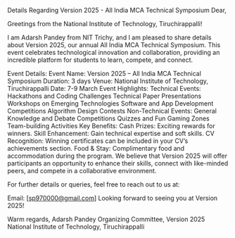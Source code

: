 Details Regarding Version 2025 - All India MCA Technical Symposium
Dear,

Greetings from the National Institute of Technology, Tiruchirappalli!

I am Adarsh Pandey from NIT Trichy, and I am pleased to share details about Version 2025, our annual All India MCA Technical Symposium. This event celebrates technological innovation and collaboration, providing an incredible platform for students to learn, compete, and connect.

Event Details:
Event Name: Version 2025 – All India MCA Technical Symposium
Duration: 3 days
Venue: National Institute of Technology, Tiruchirappalli
Date: 7-9 March
Event Highlights:
Technical Events:
Hackathons and Coding Challenges
Technical Paper Presentations
Workshops on Emerging Technologies
Software and App Development Competitions
Algorithm Design Contests
Non-Technical Events:
General Knowledge and Debate Competitions
Quizzes and Fun Gaming Zones
Team-building Activities
Key Benefits:
Cash Prizes: Exciting rewards for winners.
Skill Enhancement: Gain technical expertise and soft skills.
CV Recognition: Winning certificates can be included in your CV’s achievements section.
Food & Stay: Complimentary food and accommodation during the program.
We believe that Version 2025 will offer participants an opportunity to enhance their skills, connect with like-minded peers, and compete in a collaborative environment.

For further details or queries, feel free to reach out to us at:

Email: [sp970000@gmail.com]
Looking forward to seeing you at Version 2025!

Warm regards,
Adarsh Pandey
Organizing Committee, Version 2025
National Institute of Technology, Tiruchirappalli
